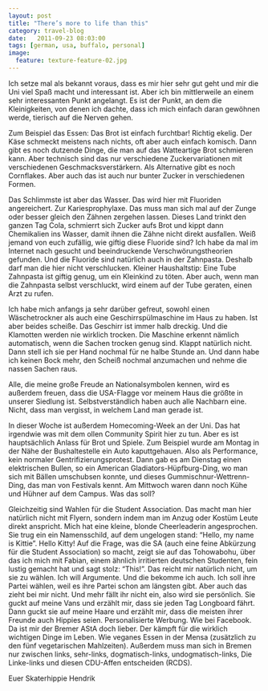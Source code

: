 ```yaml
---
layout: post
title: "There’s more to life than this"
category: travel-blog
date:   2011-09-23 08:03:00
tags: [german, usa, buffalo, personal]
image:
  feature: texture-feature-02.jpg
---
```


Ich setze mal als bekannt voraus, dass es mir hier sehr gut geht und mir die Uni viel Spaß macht und interessant ist. Aber ich bin mittlerweile an einem sehr interessanten Punkt angelangt. Es ist der Punkt, an dem die Kleinigkeiten, von denen ich dachte, dass ich mich einfach daran gewöhnen werde, tierisch auf die Nerven gehen.

Zum Beispiel das Essen: Das Brot ist einfach furchtbar! Richtig ekelig. Der Käse schmeckt meistens nach nichts, oft aber auch einfach komisch. Dann gibt es noch dutzende Dinge, die man auf das Watteartige Brot schmieren kann. Aber technisch sind das nur verschiedene Zuckervariationen mit verschiedenen Geschmacksverstärkern. Als Alternative gibt es noch Cornflakes. Aber auch das ist auch nur bunter Zucker in verschiedenen Formen. 

Das Schlimmste ist aber das Wasser. Das wird hier mit Fluoriden angereichert. Zur Kariesprophylaxe. Das muss man sich mal auf der Zunge oder besser gleich den Zähnen zergehen lassen. Dieses Land trinkt den ganzen Tag Cola, schmierrt sich Zucker aufs Brot und kippt dann Chemikalien ins Wasser, damit ihnen die Zähne nicht direkt ausfallen. 
Weiß jemand von euch zufällig, wie giftig diese Fluoride sind? Ich habe da mal im Internet nach gesucht und beeindruckende Verschwörungstheorien gefunden.
Und die Fluoride sind natürlich auch in der Zahnpasta. Deshalb darf man die hier nicht verschlucken. Kleiner Haushaltstip: Eine Tube Zahnpasta ist giftig genug, um ein Kleinkind zu töten. Aber auch, wenn man die Zahnpasta selbst verschluckt, wird einem auf der Tube geraten, einen Arzt zu rufen. 

Ich habe mich anfangs ja sehr darüber gefreut, sowohl einen Wäschetrockner als auch eine Geschirrspülmaschine im Haus zu haben. Ist aber beides scheiße. Das Geschirr ist immer halb dreckig. Und die Klamotten werden nie wirklich trocken. Die Maschine erkennt nämlich automatisch, wenn die Sachen trocken genug sind. Klappt natürlich nicht. Dann stell ich sie per Hand nochmal für ne halbe Stunde an. 
Und dann habe ich keinen Bock mehr, den Scheiß nochmal anzumachen und nehme die nassen Sachen raus.

Alle, die meine große Freude an Nationalsymbolen kennen, wird es außerdem freuen, dass die USA-Flagge vor meinem Haus die größte in unserer Siedlung ist. Selbstverständlich haben auch alle Nachbarn eine. Nicht, dass man vergisst, in welchem Land man gerade ist. 

In dieser Woche ist außerdem Homecoming-Week an der Uni. Das hat irgendwie was mit dem ollen Community Spirit hier zu tun. Aber es ist hauptsächlich Anlass für Brot und Spiele. Zum Beispiel wurde am Montag in der Nähe der Bushaltestelle ein Auto kaputtgehauen. Also als Performance, kein normaler Gentrifizierungsprotest. Dann gab es am Dienstag einen elektrischen Bullen, so ein American Gladiators-Hüpfburg-Ding, wo man sich mit Bällen umschubsen konnte, und dieses Gummischnur-Wettrenn-Ding, das man von Festivals kennt. Am Mittwoch waren dann noch Kühe und Hühner auf dem Campus. Was das soll?

Gleichzeitig sind Wahlen für die Student Association. Das macht man hier natürlich nicht mit Flyern, sondern indem man im Anzug oder Kostüm Leute direkt anspricht. Mich hat eine kleine, blonde Cheerleaderin angesprochen. Sie trug ein ein Namensschild, auf dem ungelogen stand: “Hello, my name is Kittie”. Hello Kitty! Auf die Frage, was die SA (auch eine feine Abkürzung für die Student Association) so macht, zeigt sie auf das Tohowabohu, über das ich mich mit Fabian, einem ähnlich irritierten deutschen Studenten, fein lustig gemacht hat und sagt stolz: “This!”. Das reicht mir natürlich nicht, um sie zu wählen. Ich will Argumente. Und die bekomme ich auch. Ich soll ihre Partei wählen, weil es ihre Partei schon am längsten gibt. Aber auch das zieht bei mir nicht. Und mehr fällt ihr nicht ein, also wird sie persönlich. Sie guckt auf meine Vans und erzählt mir, dass sie jeden Tag Longboard fährt. Dann guckt sie auf meine Haare und erzählt mir, dass die meisten ihrer Freunde auch Hippies seien. Personalisierte Werbung. Wie bei Facebook. 
Da ist mir der Bremer AStA doch lieber. Der kämpft für die wirklich wichtigen Dinge im Leben. Wie veganes Essen in der Mensa (zusätzlich zu den fünf vegetarischen Mahlzeiten). Außerdem muss man sich in Bremen nur zwischen links, sehr-links, dogmatisch-links, undogmatisch-links, Die Linke-links und diesen CDU-Affen entscheiden (RCDS).

Euer Skaterhippie
Hendrik